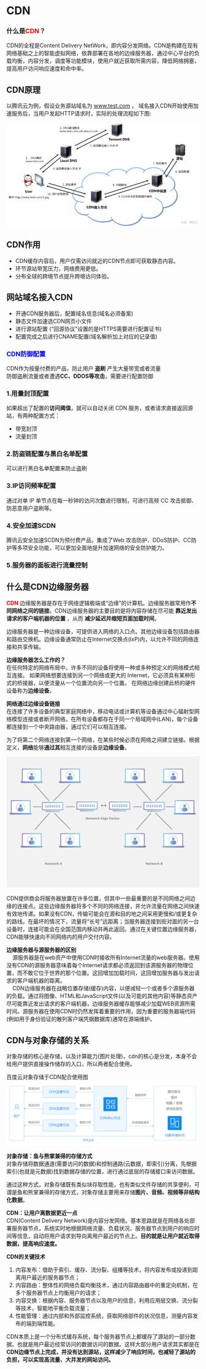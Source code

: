 # CDN #

**<h3>什么是<a style = "color:red">CDN</a>？</h3>**

CDN的全程是Content Delivery NetWork，即内容分发网络。CDN是构建在现有网络基础之上的智能虚拟网络，依靠部署在各地的边缘服务器，通过中心平台的负载均衡，内容分发，调度等功能模块，使用户就近获取所需内容，降低网络拥塞，提高用户访问响应速度和命中率。

## CDN原理 ##
以腾讯云为例，假设业务源站域名为 www.test.com ， 域名接入CDN开始使用加速服务后，当用户发起HTTP请求时，实际的处理流程如下图:

![](../../assets/images/cdn_access.png)

## CDN作用 ##

- CDN缓存内容后，用户仅需访问就近的CDN节点即可获取静态内容。
- 环节源站带宽压力，网络费用更低。
- 分布全球的跨境节点提升跨境访问体验。


## 网站域名接入CDN ##

- 开通CDN服务器后，配置域名信息(域名必须备案)
- 静态文件加速选CDN网页小文件
- 进行源站配置 (“回源协议”设置的是HTTPS需要进行配置证书)
- 配置完成之后进行CNAME配置(域名解析加上对应的记录值)

**<h3><a style="color:blue;">CDN防御配置</a></h3>**
CDN作为按量付费的产品，防止用户 **盗刷** 产生大量带宽或者流量<br>
防御盗刷流量或者遭遇**CC、DDOS等攻击**，需要进行配置防御<br>
### 1.用量封顶配置 ###
如果超出了配置的**访问阈值**，就可以自动关闭 CDN 服务，或者请求直接返回源站，有两种配置方式：

- 带宽封顶
- 流量封顶

### 2.防盗链配置与黑白名单配置 ###
可以进行黑白名单配置来防止盗刷

### 3.IP访问频率配置 ###
通过对单 IP 单节点在每一秒钟的访问次数进行限制，可进行高频 CC 攻击抵御、防恶意用户盗刷等。

### 4.安全加速SCDN ###
腾讯云安全加速SCDN为预付费产品，集成了Web 攻击防护、DDoS防护、CC防护等多项安全功能，可以更加全面地提升加速网络的安全防护能力。

### 5.服务器的面板进行流量控制 ###


## 什么是CDN边缘服务器 ##
**<a style="color:red;">CDN</a>** 边缘服务器是存在于网络逻辑极端或“边缘”的计算机。边缘服务器常用作**不同网络之间的链接**。CDN边缘服务器的主要目的是将内容存储在尽可能 **靠近发出请求的客户端机器的位置** ，从而 **减少延迟并缩短页面加载时间**。<br>

边缘服务器是一种边缘设备，可提供进入网络的入口点。其他边缘设备包括路由器和路由交换机。边缘设备通常防止在Internet交换点(IxP)内，以允许不同的网络连接和共享传输。

**边缘服务器怎么工作的？**<br>
在任何特定的网络布局中，许多不同的设备将使用一种或多种预定义的网络模式相互连接。 如果网络想要连接到另一个网络或更大的 Internet，它必须具有某种形式的桥接器，以便流量从一个位置流向另一个位置。 在网络边缘创建此桥的硬件设备称为**边缘设备**。


**网络通过边缘设备链接**<br>
在连接了许多设备的典型家庭网络中，移动电话或计算机等设备通过中心辐射型网络模型连接或者断开网络。在所有设备都存在于同一个局域网中(LAN)，每个设备都连接到一个中央路由器，通过它们可以相互连接。

为了将第二个网络连接到第一个网络，在某些时候必须在网络之间建立链接。根据定义，**网络**能够**通过其**相互连接的设备是**边缘设备**。

![](../../assets/images/network_edge_device.png)

CDN提供商会将服务器放置在许多位置，但其中一些最重要的是不同网络之间边缘的连接点。这些边缘服务器将多个不同的网络连接，并允许流量在网络之间快速有效地传递。如果没有CDN，传输可能会在源和目的地之间采用更慢和/或更复杂的路线。在最坏的情况下，流量将“长号”远距离；当服务器连接到街对面的另一台设备时，连接可能会在全国范围内移动并再此返回。通过在关键位置边缘服务器，CDN能够快速向不同网络内的用户交付内容。

**边缘服务器与源服务器的区别**<br>
&nbsp;&nbsp;&nbsp;&nbsp;源服务器是在web资产中使用CDN时接收所有Internet流量的web服务器。使用没有CDN的源服务器意味着每个Internet请求都必须返回到该源服务器的物理位置，而不敢它位于世界的那个位置。这回增加加载时间，这回增加服务器与发出请求的客户端机器的距离。<br>
&nbsp;&nbsp;&nbsp;&nbsp;CDN边缘服务器在战略位置存储(缓存)内容，以便减轻一个或者多个源服务器的负载。通过将图像、HTML和JavaScript文件(以及可能的其他内容)等静态资产尽可能靠近发出请求的客户端机器，边缘服务器缓存能够减少加载WEB资源所需时间。源服务器在使用CDN时仍然发挥着重要的作用，因为重要的服务器端代码(例如用于身份验证的散列客户端凭据数据库)通常在源端维护。


## CDN与对象存储的关系 ##

对象存储的核心是存储，以及计算能力(图片处理)，cdn的核心是分发，本身不会给用户提供直接操作储存的入口，所以两者配合使用。

百度云对象存储于CDN配合使用图
![](../../assets/images/cdn_bos.png)

**对象存储：鱼与熊掌兼得的存储方式**<br>
对象存储将数据通道(需要访问的数据)和控制通路(云数据，即索引)分离，先根据索引(也就是元数据)找到数据存储的位置，进行通过底层的存储接口来访问数据。

通过这种方式，对象存储既有类似块存取性能，也有类似文件存储的共享便利，可谓是鱼和熊掌兼得的存储方式，对象存储主要用来存储**图片、音频、视频等非结构化数据**。

**CDN：让用户离数据更近一点**<br>
CDN(Content Delivery Network)是内容分发网络。基本思路就是在网络各处部署服务器节点，系统实时地根据网络流量、负载状况、服务器节点到用户的响应时间等信息，自动将用户请求到导向离用户最近的节点上。**目的就是让用户就近取得数据，提高响应速度。**

**CDN的关键技术**

1. 内容发布：借助于索引、缓存、流分裂、组播等技术，将内容发布或投递到距离用户最近的服务器节点；
1. 内容路由：整体性的网络负载均衡技术，通过内容路由器中的重定向机制，在多个服务器节点上均衡用户的请求；
1. 内容交换：根据内容、服务器节点以及用户的信息，利用应用层交换、流分裂等技术，智能地平衡负载流量；
1. 性能管理：通过内部和外部监控系统，获取网络部件的状况信息，测量内容发布的端到端性能。

CDN本质上是一个分布式缓存系统，每个服务器节点上都缓存了源站的一部分数据，也就是用户最近经常访问的数据访问的数据。这样大部分用户请求其实都是在**CDN边缘节点上完成，并没有达到源站，这样减少了响应时间，也减轻了源站的负担，可以实现高流量、大并发的网站访问。**